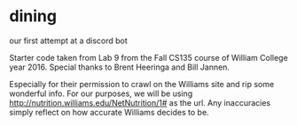 # dining
our first attempt at a discord bot

Starter code taken from Lab 9 from the Fall CS135 course of William College year 2016.
Special thanks to Brent Heeringa and Bill Jannen.

Especially for their permission to crawl on the Williams site and rip some wonderful info.
For our purposes, we will be using http://nutrition.williams.edu/NetNutrition/1# as the url. Any inaccuracies simply reflect on how accurate Williams decides to be.
